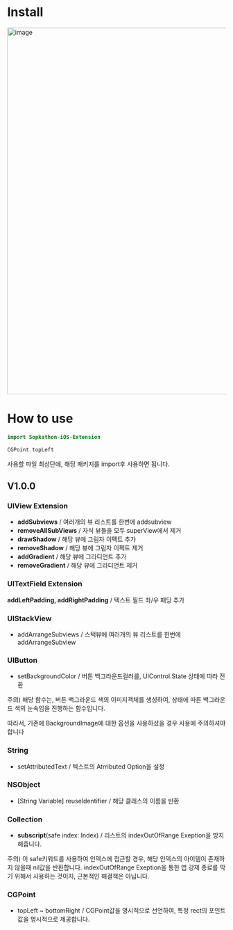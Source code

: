 [](https://www.notion.so/fa644bede16f4338ada86ec3234aac38?pvs=21)

# Install

<img width="843" alt="image" src="https://github.com/SOPKATHON-iOS-TEAM3/Sopkathon-iOS-Extension/assets/73978827/4a4ca63c-fcef-4ccf-b77b-a34ec6da1f09">

# How to use
```swift
import Sopkathon-iOS-Extension

CGPoint.topLeft
```
사용할 파일 최상단에, 해당 패키지를 import후 사용하면 됩니다. 

## V1.0.0

### UIView Extension

- **addSubviews** / 여러개의 뷰 리스트를 한번에 addsubview
- **removeAllSubViews** / 자식 뷰들을 모두 superView에서 제거
- **drawShadow** / 해당 뷰에 그림자 이펙트 추가
- **removeShadow** / 해당 뷰에 그림자 이펙트 제거
- **addGradient** / 해당 뷰에 그라디언트 추가
- **removeGradient** / 해당 뷰에 그라디언트 제거

### UITextField Extension

**addLeftPadding, addRightPadding** / 텍스트 필드 좌/우 패딩 추가

### UIStackView

- addArrangeSubviews / 스택뷰에 여러개의 뷰 리스트를 한번에 addArrangeSubview

### UIButton

- setBackgroundColor / 버튼 백그라운드컬러를, UIControl.State 상태에 따라 전환

주의) 해당 함수는, 버튼 백그라운드 색의 이미지객체를 생성하여, 상태에 따른 백그라운드 색의 눈속임을 진행하는 함수입니다. 

따라서, 기존에 BackgroundImage에 대한 옵션을 사용하셨을 경우 사용에 주의하셔야 합니다

### String

- setAttributedText / 텍스트의 Atrributed Option을 설정

### NSObject

- [String Variable] reuseIdentifier / 해당 클래스의 이름을 반환

### Collection

- **subscript**(safe index: Index) / 리스트의 indexOutOfRange Exeption을 방지해줍니다. 

주의) 이 safe키워드를 사용하여 인덱스에 접근할 경우, 해당 인덱스의 아이템이 존재하지 않을때 nil값을 반환합니다. 
indexOutOfRange Exeption을 통한 앱 강제 종료를 막기 위해서 사용하는 것이지, 근본적인 해결책은 아닙니다.

### CGPoint

- topLeft ~ bottomRight / CGPoint값을 명시적으로 선언하여, 특정 rect의 포인트값을 명시적으로 제공합니다.
